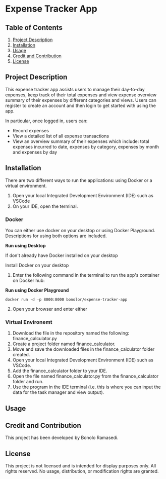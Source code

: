 # Expense Tracker App

## Table of Contents

1. [Project Description](#project_description)
2. [Installation](#installation) 
3. [Usage](#usage)
4. [Credit and Contribution](#credit_and_contribution)
5. [License](#license)

## Project Description <a name="project_description"><a>

This expense tracker app assists users to manage their day-to-day expenses, keep track of their total expenses and view expense overview summary of their expenses by different categories and views. Users can register to create an account and then login to get started with using the app.

In particular, once logged in, users can:

- Record expenses
- View a detailed list of all expense transactions
- View an overview summary of their expenses which include: total expenses incurred to date, expenses by category, expenses by month and expenses by day
  
## Installation <a name="installation"><a> 

There are two different ways to run the applications: using Docker or a virtual environment.

1. Open your local Integrated Development Environment (IDE) such as VSCode
2. On your IDE, open the terminal.

### Docker

You can either use docker on your desktop or using Docker Playground. Descriptions for using both options are included.

**Run using Desktop**

If don't already have Docker installed on your desktop

Install Docker on your desktop


1. Enter the following command in the terminal to run the app's container on Docker hub:

**Run using Docker Playground**

```
docker run -d -p 8000:8000 bonolor/expense-tracker-app
```

2. Open your browser and enter either


### Virtual Environemt

1. Download the file in the repository named the following: finance_calculator.py
2. Create a project folder named finance_calculator.
3. Move and save the downloaded files in the finance_calculator folder created.
4. Open your local Integrated Development Environment (IDE) such as VSCode.
5. Add the finance_calculator folder to your IDE.
6. Open the file named finance_calculator.py from the finance_calculator folder and run.
7. Use the program in the IDE terminal (i.e. this is where you can input the data for the task manager and view output).

  
## Usage <a name="usage"><a>
  
## Credit and Contribution <a name="credit_and_contribution"><a> 

This project has been developed by Bonolo Ramasedi.

## License <a name="license"><a> 
  
This project is not licensed and is intended for display purposes only. All rights reserved. No usage, distribution, or modification rights are granted.

  
  
